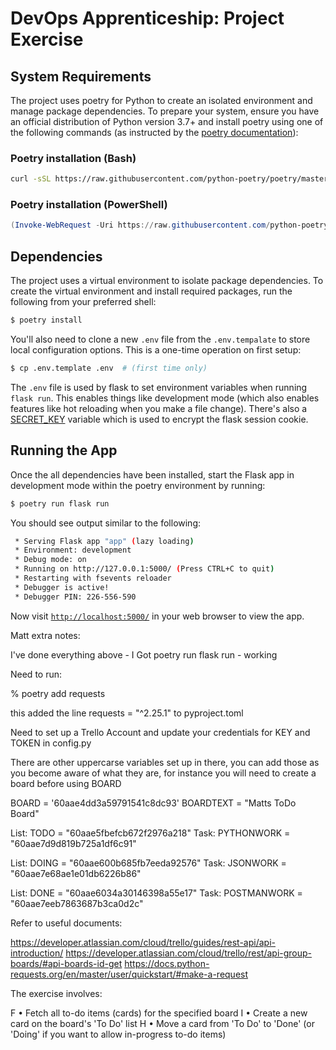 # DevOps Apprenticeship: Project Exercise

## System Requirements

The project uses poetry for Python to create an isolated environment and manage package dependencies. To prepare your system, ensure you have an official distribution of Python version 3.7+ and install poetry using one of the following commands (as instructed by the [poetry documentation](https://python-poetry.org/docs/#system-requirements)):

### Poetry installation (Bash)

```bash
curl -sSL https://raw.githubusercontent.com/python-poetry/poetry/master/get-poetry.py | python
```

### Poetry installation (PowerShell)

```powershell
(Invoke-WebRequest -Uri https://raw.githubusercontent.com/python-poetry/poetry/master/get-poetry.py -UseBasicParsing).Content | python
```

## Dependencies

The project uses a virtual environment to isolate package dependencies. To create the virtual environment and install required packages, run the following from your preferred shell:

```bash
$ poetry install
```

You'll also need to clone a new `.env` file from the `.env.tempalate` to store local configuration options. This is a one-time operation on first setup:

```bash
$ cp .env.template .env  # (first time only)
```

The `.env` file is used by flask to set environment variables when running `flask run`. This enables things like development mode (which also enables features like hot reloading when you make a file change). There's also a [SECRET_KEY](https://flask.palletsprojects.com/en/1.1.x/config/#SECRET_KEY) variable which is used to encrypt the flask session cookie.

## Running the App

Once the all dependencies have been installed, start the Flask app in development mode within the poetry environment by running:
```bash
$ poetry run flask run
```

You should see output similar to the following:
```bash
 * Serving Flask app "app" (lazy loading)
 * Environment: development
 * Debug mode: on
 * Running on http://127.0.0.1:5000/ (Press CTRL+C to quit)
 * Restarting with fsevents reloader
 * Debugger is active!
 * Debugger PIN: 226-556-590
```
Now visit [`http://localhost:5000/`](http://localhost:5000/) in your web browser to view the app.



Matt extra notes:

I've done everything above - I Got poetry run flask run - working

Need to run:

% poetry add requests


this added the line
requests = "^2.25.1"
to pyproject.toml

Need to set up a Trello Account and update your credentials for KEY and TOKEN in config.py

There are other uppercarse variables set up in there, you can add those as you become aware of what they are, for instance you will need to create a board before using BOARD

BOARD = '60aae4dd3a59791541c8dc93'
BOARDTEXT = "Matts ToDo Board"

List: TODO = "60aae5fbefcb672f2976a218"
Task: PYTHONWORK = "60aae7d9d819b725a1df6c91"

List: DOING = "60aae600b685fb7eeda92576"
Task: JSONWORK	= "60aae7e68ae1e01db6226b86"

List: DONE = "60aae6034a30146398a55e17"
Task: POSTMANWORK = "60aae7eeb7863687b3ca0d2c"

Refer to useful documents:

https://developer.atlassian.com/cloud/trello/guides/rest-api/api-introduction/
https://developer.atlassian.com/cloud/trello/rest/api-group-boards/#api-boards-id-get
https://docs.python-requests.org/en/master/user/quickstart/#make-a-request

The exercise involves:

F • Fetch all to-do items (cards) for the specified board
I • Create a new card on the board's 'To Do' list
H • Move a card from 'To Do' to 'Done' (or 'Doing' if you want to allow in-progress to-do items)